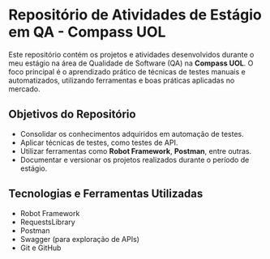 # Repositório de Atividades de Estágio em QA - Compass UOL

Este repositório contém os projetos e atividades desenvolvidos durante o meu estágio na área de Qualidade de Software (QA) na **Compass UOL**. O foco principal é o aprendizado prático de técnicas de testes manuais e automatizados, utilizando ferramentas e boas práticas aplicadas no mercado.

## Objetivos do Repositório

- Consolidar os conhecimentos adquiridos em automação de testes.
- Aplicar técnicas de testes, como testes de API.
- Utilizar ferramentas como **Robot Framework**, **Postman**, entre outras.
- Documentar e versionar os projetos realizados durante o período de estágio.

## Tecnologias e Ferramentas Utilizadas

- Robot Framework
- RequestsLibrary
- Postman
- Swagger (para exploração de APIs)
- Git e GitHub
